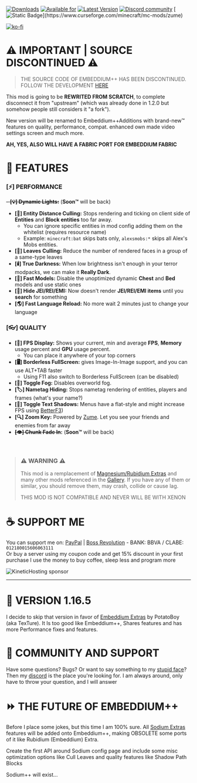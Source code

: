 [![Downloads](https://cf.way2muchnoise.eu/embeddiumplus.svg?badge_style=for_the_badge)](https://www.curseforge.com/minecraft/mc-mods/embeddiumplus)
[![Available for](https://cf.way2muchnoise.eu/versions/embeddiumplus.svg?badge_style=for_the_badge)](https://www.curseforge.com/minecraft/mc-mods/embeddiumplus/files)
[![Latest Version](https://img.shields.io/curseforge/v/931925?style=for-the-badge&label=curseforge&labelColor=%232d2d2d&color=%23e04e14&link=https%3A%2F%2Fwww.curseforge.com%2Fminecraft%2Fmc-mods%2Fwatermedia%2Ffiles)](https://www.curseforge.com/minecraft/mc-mods/embeddiumplus/files)
[![Discord community](https://dcbadge.vercel.app/api/server/cuYAzzZ)](https://discord.gg/cuYAzzZ)
[![Static Badge](https://img.shields.io/badge/POWERED_BY-ZUME_(by_nolij)-ff4040?style=for-the-badge&labelColor=%23111111&link=https%3A%2F%2Fwww.curseforge.com%2Fminecraft%2Fmc-mods%2Fzume)](https://www.curseforge.com/minecraft/mc-mods/zume)

[![ko-fi](https://ko-fi.com/img/githubbutton_sm.svg)](https://ko-fi.com/B0B8UCUF5)
# ⚠️ IMPORTANT | SOURCE DISCONTINUED ⚠️

> THE SOURCE CODE OF EMBEDDIUM++ HAS BEEN DISCONTINUED.
> FOLLOW THE DEVELOPMENT [HERE](https://github.com/SrRapero720/EmbeddiumAdditions)

This mod is going to be **REWRITED FROM SCRATCH**, to complete disconnect it from "upstream" 
(which was already done in 1.2.0 but somehow people still considers it "a fork").

New version will be renamed to Embeddium++Additions with brand-new™ features on quality, performance, compat.
enhanced own made video settings screen and much more.

**AH, YES, ALSO WILL HAVE A FABRIC PORT FOR EMBEDDIUM FABRIC**

# 🔧 FEATURES

### [⚡] PERFORMANCE

~~- **[💡] Dynamic Lights:**~~ (**Soon™️** will be back)
- **[🐄] Entity Distance Culling:** Stops rendering and ticking on client side of **Entities** and **Block entities** too far away.
  - You can ignore specific entities in mod config adding them on the whitelist (requires resource name)
  - Example: ``minecraft:bat`` skips bats only, `alexsmobs:*` skips all Alex's Mobs entities.
- **[🌿] Leaves Culling:** Reduce the number of rendered faces in a group of a same-type leaves
- **[🕯️] True Darkness:** When low brightness isn't enough in your terror modpacks, we can make it **Really Dark**.
- **[👟] Fast Models:** Disable the unoptimized dynamic **Chest** and **Bed** models and use static ones
- **[🔦] Hide JEI/REI/EMI:** Now doesn't render **JEI/REI/EMI items** until you **search** for something
- **[🌎] Fast Language Reload:** No more wait 2 minutes just to change your language

### [👓] QUALITY

- **[🧮] FPS Display:** Shows your current, min and average **FPS**, **Memory** usage percent and **GPU** usage percent.
    - You can place it anywhere of your top corners
- **[🖥️] Borderless FullScreen:** gives Image-In-Image support, and you can use ALT+TAB faster
    - Using F11 also switch to Borderless FullScreen (can be disabled)
- **[🌁] Toggle Fog:** Disables overworld fog.
- **[🏷️] Nametag Hiding:** Stops nametag rendering of entities, players and frames (what's your name?)
- **[🔳] Toggle Text Shadows:** Menus have a flat-style and might increase FPS using [BetterF3](https://www.curseforge.com/minecraft/mc-mods/betterf3))
- **[🔍] Zoom Key:** Powered by [Zume](https://www.curseforge.com/minecraft/mc-mods/zume). Let you see your friends and enemies from far away
- **~~[👁️] Chunk Fade In~~:** (**Soon™️** will be back)

<br>

> ### ⚠️ WARNING ⚠️
>
> This mod is a remplacement of [Magnesium/Rubidium Extras](https://github.com/anthxnymc/MagnesiumExtras)
> and many other mods referenced in the [Gallery](https://www.curseforge.com/minecraft/mc-mods/embeddiumplus/screenshots).
> If you have any of them or similar, you should remove them, may crash, collide or cause lag.
>
> THIS MOD IS NOT COMPATIBLE AND NEVER WILL BE WITH XENON

# ☕ SUPPORT ME

You can support me on: 
[PayPal](https://paypal.me/SrRapero720) | 
[Boss Revolution](https://www.bossrevolution.com/es-us/country/mexico/send-money) - BANK: BBVA / CLABE: `012180015606063111`<br>
Or buy a server using my coupon code and get 15% discount in your first purchase
I use the money to buy coffee, sleep less and program more

![KineticHosting sponsor](https://i.imgur.com/2WFmJzc.png "KineticHosting sponsor code WATERMoDS")

---

# 🔰 VERSION 1.16.5

I decide to skip that version in favor of
[Embeddium Extras](https://www.curseforge.com/minecraft/mc-mods/embeddium-extras) by PotatoBoy (aka TexTure).
It Is too good like Embeddium++, Shares features and has more Performance fixes and features.

# 👥 COMMUNITY AND SUPPORT

Have some questions?
Bugs? 
Or want to say something to my [stupid face](https://www.youtube.com/watch?v=4NqHV1BpQHQ)? 
Then my [discord](https://discord.gg/cuYAzzZ) is the place you're looking for.
I am always around, only have to throw your question, and I will answer

# ⏩ THE FUTURE OF EMBEDDIUM++
Before I place some jokes, but this time I am 100% sure. 
All [Sodium Extras](https://www.curseforge.com/minecraft/mc-mods/sodium-extra) features will be added
onto Embeddium++, making OBSOLETE some ports of it like Rubidium (Embeddium) Extra.

Create the first API around Sodium config page and include some misc optimization options like Cull Leaves
and quality features like Shadow Path Blocks

Sodium++ will exist...